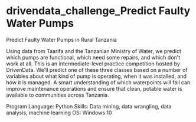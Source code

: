 # drivendata_challenge_Predict Faulty Water Pumps
Predict Faulty Water Pumps in Rural Tanzania



Using data from Taarifa and the Tanzanian Ministry of Water, 
we predict which pumps are functional, which need some repairs, 
and which don't work at all. This is an intermediate-level practice competition hosted by DrivenData.
We'll predict one of these three classes based on a number of variables about what kind of pump is operating,
when it was installed, and how it is managed. A smart understanding of which waterpoints will fail can improve maintenance
operations and ensure that clean, potable water is available to communities across Tanzania.

Program Language: Python
Skills: Data mining, data wrangling, data analysis, machine learning
OS: Windows 10

















